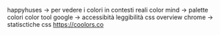 happyhuses -> per vedere i colori in contesti reali
color mind -> palette colori
color tool google -> accessibità leggibilità
css overview chrome -> statisctiche css
https://coolors.co
